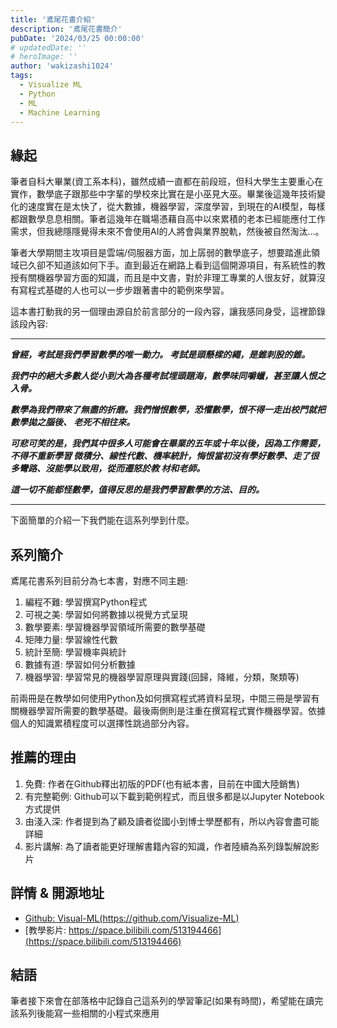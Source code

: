 ```yaml
---
title: '鳶尾花書介紹'
description: '鳶尾花書簡介'
pubDate: '2024/03/25 00:00:00'
# updatedDate: ''
# heroImage: ''
author: 'wakizashi1024'
tags:
  - Visualize ML
  - Python
  - ML
  - Machine Learning
---
```

## 緣起

筆者自科大畢業(資工系本科)，雖然成績一直都在前段班，但科大學生主要重心在實作，數學底子跟那些中字輩的學校來比實在是小巫見大巫。畢業後這幾年技術變化的速度實在是太快了，從大數據，機器學習，深度學習，到現在的AI模型，每樣都跟數學息息相關。筆者這幾年在職場憑藉自高中以來累積的老本已經能應付工作需求，但我總隱隱覺得未來不會使用AI的人將會與業界脫軌，然後被自然淘汰...。

筆者大學期間主攻項目是雲端/伺服器方面，加上孱弱的數學底子，想要踏進此領域已久卻不知道該如何下手。直到最近在網路上看到這個開源項目，有系統性的教授有關機器學習方面的知識，而且是中文書，對於非理工專業的人很友好，就算沒有寫程式基礎的人也可以一步步跟著書中的範例來學習。

這本書打動我的另一個理由源自於前言部分的一段內容，讓我感同身受，這裡節錄該段內容:

---

***曾經，考試是我們學習數學的唯一動力。 考試是頭懸樑的繩，是錐刺股的錐。***

***我們中的絕大多數人從小到大為各種考試埋頭題海，數學味同嚼蠟，甚至讓人恨之入骨。***

***數學為我們帶來了無盡的折磨。我們憎恨數學，恐懼數學，恨不得一走出校門就把數學拋之腦後、
老死不相往來。***

***可悲可笑的是，我們其中很多人可能會在畢業的五年或十年以後，因為工作需要，不得不重新學習
微積分、線性代數、機率統計，悔恨當初沒有學好數學、走了很多彎路、沒能學以致用，從而遷怒於教
材和老師。***

***這一切不能都怪數學，值得反思的是我們學習數學的方法、目的。***

---

下面簡單的介紹一下我們能在這系列學到什麼。


## 系列簡介

鳶尾花書系列目前分為七本書，對應不同主題:

1. 編程不難: 學習撰寫Python程式
2. 可視之美: 學習如何將數據以視覺方式呈現
3. 數學要素: 學習機器學習領域所需要的數學基礎
4. 矩陣力量: 學習線性代數
5. 統計至簡: 學習機率與統計
6. 數據有道: 學習如何分析數據
7. 機器學習: 學習常見的機器學習原理與實踐(回歸，降維，分類，聚類等)

前兩冊是在教學如何使用Python及如何撰寫程式將資料呈現，中間三冊是學習有關機器學習所需要的數學基礎。最後兩側則是注重在撰寫程式實作機器學習。依據個人的知識累積程度可以選擇性跳過部分內容。


## 推薦的理由

1. 免費: 作者在Github釋出初版的PDF(也有紙本書，目前在中國大陸銷售)
2. 有完整範例: Github可以下載到範例程式，而且很多都是以Jupyter Notebook方式提供
3. 由淺入深: 作者提到為了顧及讀者從國小到博士學歷都有，所以內容會盡可能詳細
4. 影片講解: 為了讀者能更好理解書籍內容的知識，作者陸續為系列錄製解說影片


## 詳情 & 開源地址

* [Github: Visual-ML(https://github.com/Visualize-ML)](https://github.com/Visualize-ML)
* [教學影片: https://space.bilibili.com/513194466](https://space.bilibili.com/513194466)

## 結語

筆者接下來會在部落格中記錄自己這系列的學習筆記(如果有時間)，希望能在讀完該系列後能寫一些相關的小程式來應用
